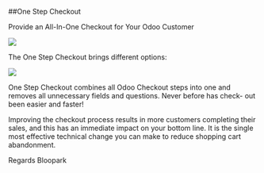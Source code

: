 ##One Step Checkout

Provide an All-In-One Checkout for Your Odoo Customer

<img src="https://raw.githubusercontent.com/blooparksystems/website_sale_osc/master/static/description/osc.png">

The One Step Checkout brings different options:

<img src="https://raw.githubusercontent.com/blooparksystems/website_sale_osc/master/static/description/settings.png">

One Step Checkout combines all Odoo Checkout steps into one and removes all unnecessary fields and 
questions. Never before has check- out been easier and faster!

Improving the checkout process results in more customers completing their sales, and this has an immediate impact on your bottom line. It is the single most effective technical change you can make to reduce shopping cart abandonment.

Regards Bloopark
